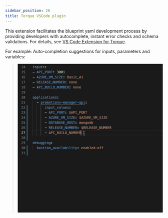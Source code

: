 ```yaml
---
sidebar_position: 26
title: Torque VSCode plugin
---
```


This extension facilitates the blueprint yaml development process by providing developers with autocomplete, instant error checks and schema validations. For details, see [VS Code Extension for Torque](https://github.com/QualiTorque/torque-vs-code-extensions).

For example: Auto-completion suggestions for inputs, parameters and variables:

> ![Locale Dropdown](/img/vscode-1.gif)
